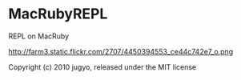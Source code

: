 MacRubyREPL
===========

REPL on MacRuby

http://farm3.static.flickr.com/2707/4450394553_ce44c742e7_o.png

Copyright (c) 2010 jugyo, released under the MIT license
